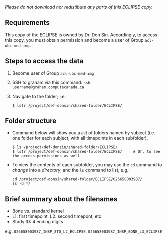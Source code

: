 
*Please do not download nor redistibute any parts of this ECLIPSE copy.*

## Requirements

This copy of the ECLIPSE is owned by Dr. Don Sin. Accordingly, to access this copy, you must obtain permission and become a user of Group ```acl-ubc-med-img```.

## Steps to access the data

1. Become user of  Group ```acl-ubc-med-img```
2. SSH to graham via this command: 
    ```ssh username@graham.computecanada.ca```
    
2. Navigate to the folder; i.e. 
    ```
    $ lstr /project/def-donsin/shared-folder/ECLIPSE/
    ```

## Folder structure

- Command below will show you a *list* of folders named by subject (i.e. one folder for each subject, with all timepoints in each subfolder). 

  ```
  $ ls /project/def-donsin/shared-folder/ECLIPSE/  
  $ lstr /project/def-donsin/shared-folder/ECLIPSE/     # Or, to see the access permissions as well
  ```

- To view the contents of each subfolder, you may use the ```cd``` command to *change* into a *directory*, and the ```ls``` command to list, e.g.:

  ```
  cd /project/def-donsin/shared-folder/ECLIPSE/026658003987/
  ls -d */
  ```

## Brief summary about the filenames

- Bone vs. standard kernel
- L1: first timepoint, L2: second timepont, etc.
- Study ID: 4 ending digits 

e.g. ```026658003987_INSP_STD_L2_ECLIPSE```, ```026658003987_INSP_BONE_L3_ECLIPSE```



